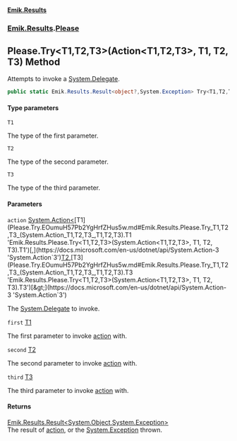 #### [Emik.Results](index.md 'index')
### [Emik.Results](Emik.Results.md 'Emik.Results').[Please](Please.md 'Emik.Results.Please')

## Please.Try<T1,T2,T3>(Action<T1,T2,T3>, T1, T2, T3) Method

Attempts to invoke a [System.Delegate](https://docs.microsoft.com/en-us/dotnet/api/System.Delegate 'System.Delegate').

```csharp
public static Emik.Results.Result<object?,System.Exception> Try<T1,T2,T3>(System.Action<T1,T2,T3> action, T1 first, T2 second, T3 third);
```
#### Type parameters

<a name='Emik.Results.Please.Try_T1,T2,T3_(System.Action_T1,T2,T3_,T1,T2,T3).T1'></a>

`T1`

The type of the first parameter.

<a name='Emik.Results.Please.Try_T1,T2,T3_(System.Action_T1,T2,T3_,T1,T2,T3).T2'></a>

`T2`

The type of the second parameter.

<a name='Emik.Results.Please.Try_T1,T2,T3_(System.Action_T1,T2,T3_,T1,T2,T3).T3'></a>

`T3`

The type of the third parameter.
#### Parameters

<a name='Emik.Results.Please.Try_T1,T2,T3_(System.Action_T1,T2,T3_,T1,T2,T3).action'></a>

`action` [System.Action&lt;](https://docs.microsoft.com/en-us/dotnet/api/System.Action-3 'System.Action`3')[T1](Please.Try.EOumuH57Pb2YgHrfZHus5w.md#Emik.Results.Please.Try_T1,T2,T3_(System.Action_T1,T2,T3_,T1,T2,T3).T1 'Emik.Results.Please.Try<T1,T2,T3>(System.Action<T1,T2,T3>, T1, T2, T3).T1')[,](https://docs.microsoft.com/en-us/dotnet/api/System.Action-3 'System.Action`3')[T2](Please.Try.EOumuH57Pb2YgHrfZHus5w.md#Emik.Results.Please.Try_T1,T2,T3_(System.Action_T1,T2,T3_,T1,T2,T3).T2 'Emik.Results.Please.Try<T1,T2,T3>(System.Action<T1,T2,T3>, T1, T2, T3).T2')[,](https://docs.microsoft.com/en-us/dotnet/api/System.Action-3 'System.Action`3')[T3](Please.Try.EOumuH57Pb2YgHrfZHus5w.md#Emik.Results.Please.Try_T1,T2,T3_(System.Action_T1,T2,T3_,T1,T2,T3).T3 'Emik.Results.Please.Try<T1,T2,T3>(System.Action<T1,T2,T3>, T1, T2, T3).T3')[&gt;](https://docs.microsoft.com/en-us/dotnet/api/System.Action-3 'System.Action`3')

The [System.Delegate](https://docs.microsoft.com/en-us/dotnet/api/System.Delegate 'System.Delegate') to invoke.

<a name='Emik.Results.Please.Try_T1,T2,T3_(System.Action_T1,T2,T3_,T1,T2,T3).first'></a>

`first` [T1](Please.Try.EOumuH57Pb2YgHrfZHus5w.md#Emik.Results.Please.Try_T1,T2,T3_(System.Action_T1,T2,T3_,T1,T2,T3).T1 'Emik.Results.Please.Try<T1,T2,T3>(System.Action<T1,T2,T3>, T1, T2, T3).T1')

The first parameter to invoke [action](Please.Try.EOumuH57Pb2YgHrfZHus5w.md#Emik.Results.Please.Try_T1,T2,T3_(System.Action_T1,T2,T3_,T1,T2,T3).action 'Emik.Results.Please.Try<T1,T2,T3>(System.Action<T1,T2,T3>, T1, T2, T3).action') with.

<a name='Emik.Results.Please.Try_T1,T2,T3_(System.Action_T1,T2,T3_,T1,T2,T3).second'></a>

`second` [T2](Please.Try.EOumuH57Pb2YgHrfZHus5w.md#Emik.Results.Please.Try_T1,T2,T3_(System.Action_T1,T2,T3_,T1,T2,T3).T2 'Emik.Results.Please.Try<T1,T2,T3>(System.Action<T1,T2,T3>, T1, T2, T3).T2')

The second parameter to invoke [action](Please.Try.EOumuH57Pb2YgHrfZHus5w.md#Emik.Results.Please.Try_T1,T2,T3_(System.Action_T1,T2,T3_,T1,T2,T3).action 'Emik.Results.Please.Try<T1,T2,T3>(System.Action<T1,T2,T3>, T1, T2, T3).action') with.

<a name='Emik.Results.Please.Try_T1,T2,T3_(System.Action_T1,T2,T3_,T1,T2,T3).third'></a>

`third` [T3](Please.Try.EOumuH57Pb2YgHrfZHus5w.md#Emik.Results.Please.Try_T1,T2,T3_(System.Action_T1,T2,T3_,T1,T2,T3).T3 'Emik.Results.Please.Try<T1,T2,T3>(System.Action<T1,T2,T3>, T1, T2, T3).T3')

The third parameter to invoke [action](Please.Try.EOumuH57Pb2YgHrfZHus5w.md#Emik.Results.Please.Try_T1,T2,T3_(System.Action_T1,T2,T3_,T1,T2,T3).action 'Emik.Results.Please.Try<T1,T2,T3>(System.Action<T1,T2,T3>, T1, T2, T3).action') with.

#### Returns
[Emik.Results.Result&lt;](Result_TOk,TErr_.md 'Emik.Results.Result<TOk,TErr>')[System.Object](https://docs.microsoft.com/en-us/dotnet/api/System.Object 'System.Object')[,](Result_TOk,TErr_.md 'Emik.Results.Result<TOk,TErr>')[System.Exception](https://docs.microsoft.com/en-us/dotnet/api/System.Exception 'System.Exception')[&gt;](Result_TOk,TErr_.md 'Emik.Results.Result<TOk,TErr>')  
The result of [action](Please.Try.EOumuH57Pb2YgHrfZHus5w.md#Emik.Results.Please.Try_T1,T2,T3_(System.Action_T1,T2,T3_,T1,T2,T3).action 'Emik.Results.Please.Try<T1,T2,T3>(System.Action<T1,T2,T3>, T1, T2, T3).action'), or the [System.Exception](https://docs.microsoft.com/en-us/dotnet/api/System.Exception 'System.Exception') thrown.